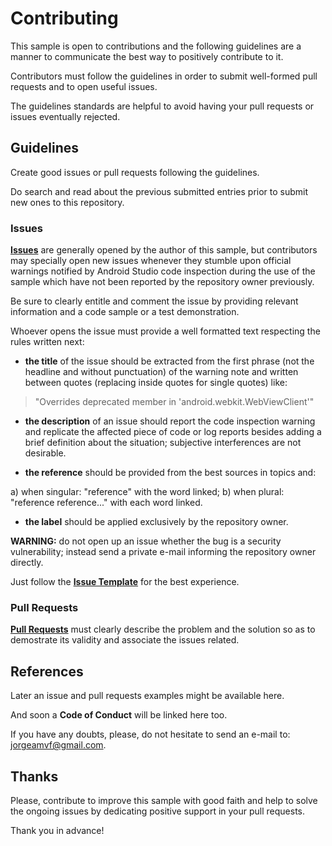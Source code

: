 # Contributing

This sample is open to contributions and the following guidelines are a manner to communicate the best way to positively contribute to it.

Contributors must follow the guidelines in order to submit well-formed pull requests and to open useful issues.

The guidelines standards are helpful to avoid having your pull requests or issues eventually rejected.

## Guidelines

Create good issues or pull requests following the guidelines.

Do search and read about the previous submitted entries prior to submit new ones to this repository.

### Issues

[**Issues**](https://github.com/JorgeAmVF/android-savable-multitool-bitmap/issues) are generally opened by the author of this sample, but contributors may specially open new issues whenever they stumble upon official warnings notified by Android Studio code inspection during the use of the sample which have not been reported by the repository owner previously.

Be sure to clearly entitle and comment the issue by providing relevant information and a code sample or a test demonstration.

Whoever opens the issue must provide a well formatted text respecting the rules written next: 

* **the title** of the issue should be extracted from the first phrase (not the headline and without punctuation) of the warning note and written between quotes (replacing inside quotes for single quotes) like:
>"Overrides deprecated member in 'android.webkit.WebViewClient'"

* **the description** of an issue should report the code inspection warning and replicate the affected piece of code or log reports besides adding a brief definition about the situation; subjective interferences are not desirable. 

* **the reference** should be provided from the best sources in topics and:

a) when singular: "reference" with the word linked;
b) when plural: "reference reference..." with each word linked.  

* **the label** should be applied exclusively by the repository owner.

**WARNING:** do not open up an issue whether the bug is a security vulnerability; instead send a private e-mail informing the repository owner directly.

Just follow the [**Issue Template**](https://github.com/JorgeAmVF/android-savable-multitool-bitmap/blob/master/.github/ISSUE_TEMPLATE/issue-template.md) for the best experience.

### Pull Requests

[**Pull Requests**](https://github.com/JorgeAmVF/android-savable-multitool-bitmap/pulls) must clearly describe the problem and the solution so as to demostrate its validity and associate the issues related.

## References

Later an issue and pull requests examples might be available here.

And soon a **Code of Conduct** will be linked here too.

If you have any doubts, please, do not hesitate to send an e-mail to: jorgeamvf@gmail.com.

## Thanks

Please, contribute to improve this sample with good faith and help to solve the ongoing issues by dedicating positive support in your pull requests.

Thank you in advance!
